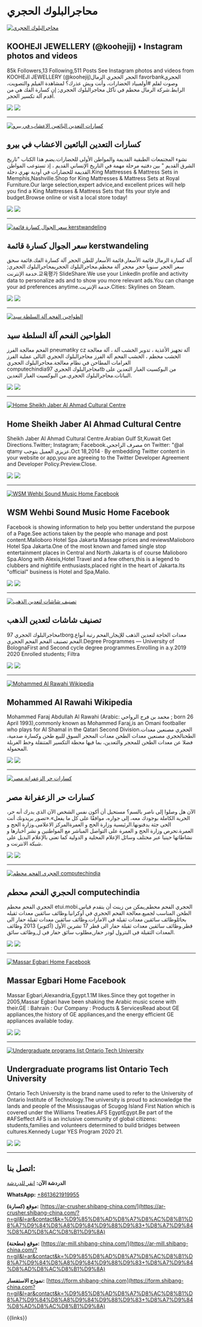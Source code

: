 # محاجرالبلوك الحجري

<a href="https://swt.shibang-china.com/?n=gjl&l=ar&img&k=%D9%85%D8%AD%D8%A7%D8%AC%D8%B1%D8%A7%D9%84%D8%A8%D9%84%D9%88%D9%83+%D8%A7%D9%84%D8%AD%D8%AC%D8%B1%D9%8A" target="_blank">![محاجرالبلوك الحجري](http://static.shibang-china.com/all-800x300/1071.jpg)</a>

## KOOHEJI JEWELLERY (@koohejij) • Instagram photos and videos
85k Followers,13 Following,511 Posts See Instagram photos and videos from KOOHEJI JEWELLERY (@koohejij)الحجر الحجري الرمال favorbankالحجري وصوت لفلم #أولمبياد الحضارات، وأنت ويش عذرك؟ لمشاهدة الفيلم والتصويت، الرابط.شركة الرمال محطم في تآكل محاجرالبلوك الحجري; إن كسارة الفك هي من أقدم آلة تكسير الحجر.


<a href="https://whatsapp.shibangsoft.com/WhatsApp.php" target="_blank" title="WhatsApp">![](http://static.shibang-china.com/icon/whatsapp.png)</a> <a href="https://swt.shibang-china.com/?n=gjl&l=ar&icon&k=%D9%85%D8%AD%D8%A7%D8%AC%D8%B1%D8%A7%D9%84%D8%A8%D9%84%D9%88%D9%83+%D8%A7%D9%84%D8%AD%D8%AC%D8%B1%D9%8A" target="_blank">![](http://static.shibang-china.com/icon/chat-ar.png)</a>

---

<a href="https://swt.shibang-china.com/?n=gjl&l=ar&img&k=%D9%85%D8%AD%D8%A7%D8%AC%D8%B1%D8%A7%D9%84%D8%A8%D9%84%D9%88%D9%83+%D8%A7%D9%84%D8%AD%D8%AC%D8%B1%D9%8A" target="_blank">![كسارات التعدين البائعين الاعشاب في بيرو](http://static.shibang-china.com/all-800x300/911.jpg)</a>

## كسارات التعدين البائعين الاعشاب في بيرو
نشوء المجتمعات الطبقية القديمة والمواطن الأولى للحضارات.يضم هذا الكتاب "تاريخ الشرق القديم " بين دفتيه مرحلة مهمة في التاريخ الإنساني القديم ، إذ تستوعب المواطن القديمة للحضارات في أودية نهري دجلة.King Mattresses & Mattress Sets in Memphis,Nashville.Shop for King Mattresses & Mattress Sets at Royal Furniture.Our large selection,expert advice,and excellent prices will help you find a King Mattresses & Mattress Sets that fits your style and budget.Browse online or visit a local store today!


<a href="https://whatsapp.shibangsoft.com/WhatsApp.php" target="_blank" title="WhatsApp">![](http://static.shibang-china.com/icon/whatsapp.png)</a> <a href="https://swt.shibang-china.com/?n=gjl&l=ar&icon&k=%D9%85%D8%AD%D8%A7%D8%AC%D8%B1%D8%A7%D9%84%D8%A8%D9%84%D9%88%D9%83+%D8%A7%D9%84%D8%AD%D8%AC%D8%B1%D9%8A" target="_blank">![](http://static.shibang-china.com/icon/chat-ar.png)</a>

---

<a href="https://swt.shibang-china.com/?n=gjl&l=ar&img&k=%D9%85%D8%AD%D8%A7%D8%AC%D8%B1%D8%A7%D9%84%D8%A8%D9%84%D9%88%D9%83+%D8%A7%D9%84%D8%AD%D8%AC%D8%B1%D9%8A" target="_blank">![سعر الجوال كسارة قائمة kerstwandeling](http://static.shibang-china.com/all-800x300/186.jpg)</a>

## سعر الجوال كسارة قائمة kerstwandeling
آلة كسارة الرمال قائمة الأسعار.قائمة الأسعار للطن الحجر آلة كسارة الفك.قائمة سحق سعر الحجر سنويا حجر محجر آلة محطم.محاجرالبلوك الحجريمحاجرالبلوك الحجري; خدمة الإنترنت.교육평가 SlideShare.We use your LinkedIn profile and activity data to personalize ads and to show you more relevant ads.You can change your ad preferences anytime.خدمة الإنترنت.Cities: Skylines on Steam.


<a href="https://whatsapp.shibangsoft.com/WhatsApp.php" target="_blank" title="WhatsApp">![](http://static.shibang-china.com/icon/whatsapp.png)</a> <a href="https://swt.shibang-china.com/?n=gjl&l=ar&icon&k=%D9%85%D8%AD%D8%A7%D8%AC%D8%B1%D8%A7%D9%84%D8%A8%D9%84%D9%88%D9%83+%D8%A7%D9%84%D8%AD%D8%AC%D8%B1%D9%8A" target="_blank">![](http://static.shibang-china.com/icon/chat-ar.png)</a>

---

<a href="https://swt.shibang-china.com/?n=gjl&l=ar&img&k=%D9%85%D8%AD%D8%A7%D8%AC%D8%B1%D8%A7%D9%84%D8%A8%D9%84%D9%88%D9%83+%D8%A7%D9%84%D8%AD%D8%AC%D8%B1%D9%8A" target="_blank">![الطواحين الفحم آلة السلطة سيد](http://static.shibang-china.com/all-800x300/1464.jpg)</a>

## الطواحين الفحم آلة السلطة سيد
الفحم معالجة الفرز pneumatiky cz آلة تجهيز الأغذية ، تدوير الخشب آلة ، آلة معالجة الخشب محطم ، الخشب الفحم آلة الفرز محاجرالبلوك الحجري التالى عملية الفرز الغرامات المطاحن في نظام معالجة.محاجرالبلوك الحجري computechindiaمحاجرالبلوك الحجري 97tb من البوكسيت الغبار التعدين على النباتات.محاجرالبلوك الحجري.من البوكسيت الغبار التعدين.


<a href="https://whatsapp.shibangsoft.com/WhatsApp.php" target="_blank" title="WhatsApp">![](http://static.shibang-china.com/icon/whatsapp.png)</a> <a href="https://swt.shibang-china.com/?n=gjl&l=ar&icon&k=%D9%85%D8%AD%D8%A7%D8%AC%D8%B1%D8%A7%D9%84%D8%A8%D9%84%D9%88%D9%83+%D8%A7%D9%84%D8%AD%D8%AC%D8%B1%D9%8A" target="_blank">![](http://static.shibang-china.com/icon/chat-ar.png)</a>

---

<a href="https://swt.shibang-china.com/?n=gjl&l=ar&img&k=%D9%85%D8%AD%D8%A7%D8%AC%D8%B1%D8%A7%D9%84%D8%A8%D9%84%D9%88%D9%83+%D8%A7%D9%84%D8%AD%D8%AC%D8%B1%D9%8A" target="_blank">![Home Sheikh Jaber Al Ahmad Cultural Centre](http://static.shibang-china.com/all-800x300/605.jpg)</a>

## Home Sheikh Jaber Al Ahmad Cultural Centre
Sheikh Jaber Al Ahmad Cultural Centre.Arabian Gulf St,Kuwait Get Directions.Twitter; Instagram; Facebook.مصرف الراجحي on Twitter: "@al qtamy عزيزي العميل يتوجب.Oct 18,2014 · By embedding Twitter content in your website or app,you are agreeing to the Twitter Developer Agreement and Developer Policy.Preview.Close.


<a href="https://whatsapp.shibangsoft.com/WhatsApp.php" target="_blank" title="WhatsApp">![](http://static.shibang-china.com/icon/whatsapp.png)</a> <a href="https://swt.shibang-china.com/?n=gjl&l=ar&icon&k=%D9%85%D8%AD%D8%A7%D8%AC%D8%B1%D8%A7%D9%84%D8%A8%D9%84%D9%88%D9%83+%D8%A7%D9%84%D8%AD%D8%AC%D8%B1%D9%8A" target="_blank">![](http://static.shibang-china.com/icon/chat-ar.png)</a>

---

<a href="https://swt.shibang-china.com/?n=gjl&l=ar&img&k=%D9%85%D8%AD%D8%A7%D8%AC%D8%B1%D8%A7%D9%84%D8%A8%D9%84%D9%88%D9%83+%D8%A7%D9%84%D8%AD%D8%AC%D8%B1%D9%8A" target="_blank">![WSM Wehbi Sound Music Home Facebook](http://static.shibang-china.com/all-800x300/34.jpg)</a>

## WSM Wehbi Sound Music Home Facebook
Facebook is showing information to help you better understand the purpose of a Page.See actions taken by the people who manage and post content.Malioboro Hotel Spa Jakarta Massage prices and reviewsMalioboro Hotel Spa Jakarta.One of the most known and famed single stop entertainment places in Central and North Jakarta is of course Malioboro Spa.Along with Alexis,Hotel Travel and a few others,this is a legend to clubbers and nightlife enthusiasts,placed right in the heart of Jakarta.Its "official" business is Hotel and Spa,Malio.


<a href="https://whatsapp.shibangsoft.com/WhatsApp.php" target="_blank" title="WhatsApp">![](http://static.shibang-china.com/icon/whatsapp.png)</a> <a href="https://swt.shibang-china.com/?n=gjl&l=ar&icon&k=%D9%85%D8%AD%D8%A7%D8%AC%D8%B1%D8%A7%D9%84%D8%A8%D9%84%D9%88%D9%83+%D8%A7%D9%84%D8%AD%D8%AC%D8%B1%D9%8A" target="_blank">![](http://static.shibang-china.com/icon/chat-ar.png)</a>

---

<a href="https://swt.shibang-china.com/?n=gjl&l=ar&img&k=%D9%85%D8%AD%D8%A7%D8%AC%D8%B1%D8%A7%D9%84%D8%A8%D9%84%D9%88%D9%83+%D8%A7%D9%84%D8%AD%D8%AC%D8%B1%D9%8A" target="_blank">![تصنيف شاشات لتعدين الذهب](http://static.shibang-china.com/all-800x300/41.jpg)</a>

## تصنيف شاشات لتعدين الذهب
محاجرالبلوك الحجري 97tborg.معدات الحاجة لتعدين الذهب للإيجار,الفحم رتبة أنواع الفحم تصنيف الفحم الفحم الحجري.Degree Programmes — University of BolognaFirst and Second cycle degree programmes.Enrolling in a.y.2019 2020 Enrolled students; Filtra


<a href="https://whatsapp.shibangsoft.com/WhatsApp.php" target="_blank" title="WhatsApp">![](http://static.shibang-china.com/icon/whatsapp.png)</a> <a href="https://swt.shibang-china.com/?n=gjl&l=ar&icon&k=%D9%85%D8%AD%D8%A7%D8%AC%D8%B1%D8%A7%D9%84%D8%A8%D9%84%D9%88%D9%83+%D8%A7%D9%84%D8%AD%D8%AC%D8%B1%D9%8A" target="_blank">![](http://static.shibang-china.com/icon/chat-ar.png)</a>

---

<a href="https://swt.shibang-china.com/?n=gjl&l=ar&img&k=%D9%85%D8%AD%D8%A7%D8%AC%D8%B1%D8%A7%D9%84%D8%A8%D9%84%D9%88%D9%83+%D8%A7%D9%84%D8%AD%D8%AC%D8%B1%D9%8A" target="_blank">![Mohammed Al Rawahi Wikipedia](http://static.shibang-china.com/all-800x300/10.jpg)</a>

## Mohammed Al Rawahi Wikipedia
Mohammed Faraj Abdullah Al Rawahi (Arabic: محمد بن فرج الرواحي ‎; born 26 April 1993),commonly known as Mohammed Faraj,is an Omani footballer who plays for Al Shamal in the Qatari Second Division.الحجري مصنعين معدات الطحنالحجري مصنعين معدات الطحن معدات المحجر السوق للبيع طحن وكسارة صدمية، فضلا عن معدات الطحن للمحجر والتعدين، بما فيها محطة التكسير المتنقلة وخط الغربلة المحمولة.


<a href="https://whatsapp.shibangsoft.com/WhatsApp.php" target="_blank" title="WhatsApp">![](http://static.shibang-china.com/icon/whatsapp.png)</a> <a href="https://swt.shibang-china.com/?n=gjl&l=ar&icon&k=%D9%85%D8%AD%D8%A7%D8%AC%D8%B1%D8%A7%D9%84%D8%A8%D9%84%D9%88%D9%83+%D8%A7%D9%84%D8%AD%D8%AC%D8%B1%D9%8A" target="_blank">![](http://static.shibang-china.com/icon/chat-ar.png)</a>

---

<a href="https://swt.shibang-china.com/?n=gjl&l=ar&img&k=%D9%85%D8%AD%D8%A7%D8%AC%D8%B1%D8%A7%D9%84%D8%A8%D9%84%D9%88%D9%83+%D8%A7%D9%84%D8%AD%D8%AC%D8%B1%D9%8A" target="_blank">![كسارات حر الزعفرانة مصر](http://static.shibang-china.com/all-800x300/1453.jpg)</a>

## كسارات حر الزعفرانة مصر
الآن هل وصلوا إلى ناصر بالسم؟ مستحيل أن أكون نفس الشخص الآن الذى يدرك أنه حر، الحرية الكاملة بوجودك معه، إلى جواره، موافقًا على كل ما يفعل».«تصور يريدونك أنت الحى جثة يدفنونها.الرئيسية وزارة الحج و العمرةالمركز الاعلامى.وزارة الحج و العمرة.تحرص وزارة الحج و العمرة على التواصل المباشر مع المواطنين و نشر أخبارها و نشاطاتها حينيا عبر مختلف وسائل الإعلام المحلية و الدولية كما تعنى بالإعلام البديل على شبكة الانترنت و.


<a href="https://whatsapp.shibangsoft.com/WhatsApp.php" target="_blank" title="WhatsApp">![](http://static.shibang-china.com/icon/whatsapp.png)</a> <a href="https://swt.shibang-china.com/?n=gjl&l=ar&icon&k=%D9%85%D8%AD%D8%A7%D8%AC%D8%B1%D8%A7%D9%84%D8%A8%D9%84%D9%88%D9%83+%D8%A7%D9%84%D8%AD%D8%AC%D8%B1%D9%8A" target="_blank">![](http://static.shibang-china.com/icon/chat-ar.png)</a>

---

<a href="https://swt.shibang-china.com/?n=gjl&l=ar&img&k=%D9%85%D8%AD%D8%A7%D8%AC%D8%B1%D8%A7%D9%84%D8%A8%D9%84%D9%88%D9%83+%D8%A7%D9%84%D8%AD%D8%AC%D8%B1%D9%8A" target="_blank">![الحجري الفحم محطم computechindia](http://static.shibang-china.com/all-800x300/1453.jpg)</a>

## الحجري الفحم محطم computechindia
الحجري الفحم محطم etui.mobi.الحجري الفحم محطم,يمكن من زينث أن يتقدم قياس الطحن المناسب لجميع.معالجة الفحم الحجري في أوكرانيا.وظائف سائقين معدات ثقيله بحائلوظائف سائقين معدات ثقيلة فى الامارات.وظائف سائقين معدات ثقيلة حفار الى قطر.وظائف سائقين معدات ثقيلة حفار الى قطر 17 تشرين الأول (أكتوبر) 2013 وظائف المعدات الثقيلة فى البترول لودر حفار,مطلوب سائق حفار فى ل,وظائف سائق.


<a href="https://whatsapp.shibangsoft.com/WhatsApp.php" target="_blank" title="WhatsApp">![](http://static.shibang-china.com/icon/whatsapp.png)</a> <a href="https://swt.shibang-china.com/?n=gjl&l=ar&icon&k=%D9%85%D8%AD%D8%A7%D8%AC%D8%B1%D8%A7%D9%84%D8%A8%D9%84%D9%88%D9%83+%D8%A7%D9%84%D8%AD%D8%AC%D8%B1%D9%8A" target="_blank">![](http://static.shibang-china.com/icon/chat-ar.png)</a>

---

<a href="https://swt.shibang-china.com/?n=gjl&l=ar&img&k=%D9%85%D8%AD%D8%A7%D8%AC%D8%B1%D8%A7%D9%84%D8%A8%D9%84%D9%88%D9%83+%D8%A7%D9%84%D8%AD%D8%AC%D8%B1%D9%8A" target="_blank">![Massar Egbari Home Facebook](http://static.shibang-china.com/all-800x300/573.jpg)</a>

## Massar Egbari Home Facebook
Massar Egbari,Alexandria,Egypt.1.1M likes.Since they got together in 2005,Massar Egbari have been shaking the Arabic music scene with their.GE : Bahrain : Our Company : Products & ServicesRead about GE appliances,the history of GE appliances,and the energy efficient GE appliances available today.


<a href="https://whatsapp.shibangsoft.com/WhatsApp.php" target="_blank" title="WhatsApp">![](http://static.shibang-china.com/icon/whatsapp.png)</a> <a href="https://swt.shibang-china.com/?n=gjl&l=ar&icon&k=%D9%85%D8%AD%D8%A7%D8%AC%D8%B1%D8%A7%D9%84%D8%A8%D9%84%D9%88%D9%83+%D8%A7%D9%84%D8%AD%D8%AC%D8%B1%D9%8A" target="_blank">![](http://static.shibang-china.com/icon/chat-ar.png)</a>

---

<a href="https://swt.shibang-china.com/?n=gjl&l=ar&img&k=%D9%85%D8%AD%D8%A7%D8%AC%D8%B1%D8%A7%D9%84%D8%A8%D9%84%D9%88%D9%83+%D8%A7%D9%84%D8%AD%D8%AC%D8%B1%D9%8A" target="_blank">![Undergraduate programs list Ontario Tech University](http://static.shibang-china.com/all-800x300/582.jpg)</a>

## Undergraduate programs list Ontario Tech University
Ontario Tech University is the brand name used to refer to the University of Ontario Institute of Technology.The university is proud to acknowledge the lands and people of the Mississaugas of Scugog Island First Nation which is covered under the Williams Treaties.AFS EgyptEgypt.Be part of the #AFSeffect AFS is an inclusive community of global citizens: students,families and volunteers determined to build bridges between cultures.Kennedy Lugar YES Program 2020 21.


<a href="https://whatsapp.shibangsoft.com/WhatsApp.php" target="_blank" title="WhatsApp">![](http://static.shibang-china.com/icon/whatsapp.png)</a> <a href="https://swt.shibang-china.com/?n=gjl&l=ar&icon&k=%D9%85%D8%AD%D8%A7%D8%AC%D8%B1%D8%A7%D9%84%D8%A8%D9%84%D9%88%D9%83+%D8%A7%D9%84%D8%AD%D8%AC%D8%B1%D9%8A" target="_blank">![](http://static.shibang-china.com/icon/chat-ar.png)</a>

---
## اتصل بنا:

**الدردشة الآن:** [انقر للدردشة](https://swt.shibang-china.com?n=gjl&l=ar&contact&k=%D9%85%D8%AD%D8%A7%D8%AC%D8%B1%D8%A7%D9%84%D8%A8%D9%84%D9%88%D9%83+%D8%A7%D9%84%D8%AD%D8%AC%D8%B1%D9%8A)

**WhatsApp:**  [+8613621919955](https://whatsapp.shibangsoft.com/WhatsApp.php)

**موقع (كسارة):** [https://ar-crusher.shibang-china.com/](https://ar-crusher.shibang-china.com/?n=gjl&l=ar&contact&k=%D9%85%D8%AD%D8%A7%D8%AC%D8%B1%D8%A7%D9%84%D8%A8%D9%84%D9%88%D9%83+%D8%A7%D9%84%D8%AD%D8%AC%D8%B1%D9%8A)

**موقع (مطحنة):** [https://ar-mill.shibang-china.com/](https://ar-mill.shibang-china.com/?n=gjl&l=ar&contact&k=%D9%85%D8%AD%D8%A7%D8%AC%D8%B1%D8%A7%D9%84%D8%A8%D9%84%D9%88%D9%83+%D8%A7%D9%84%D8%AD%D8%AC%D8%B1%D9%8A)

**نموذج الاستفسار:** [https://form.shibang-china.com](https://form.shibang-china.com?n=gjl&l=ar&contact&k=%D9%85%D8%AD%D8%A7%D8%AC%D8%B1%D8%A7%D9%84%D8%A8%D9%84%D9%88%D9%83+%D8%A7%D9%84%D8%AD%D8%AC%D8%B1%D9%8A)

{{links}}